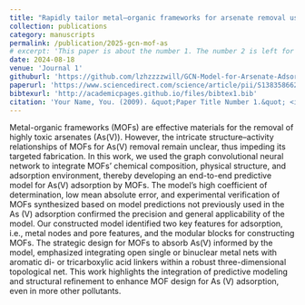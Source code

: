 ```yaml
---
title: "Rapidly tailor metal–organic frameworks for arsenate removal using graph convolutional neural networks"
collection: publications
category: manuscripts
permalink: /publication/2025-gcn-mof-as
# excerpt: 'This paper is about the number 1. The number 2 is left for future work.'
date: 2024-08-18
venue: 'Journal 1'
githuburl: 'https://github.com/lzhzzzzwill/GCN-Model-for-Arsenate-Adsorption-MOFs'
paperurl: 'https://www.sciencedirect.com/science/article/pii/S1383586624030739?via=ihub'
bibtexurl: 'http://academicpages.github.io/files/bibtex1.bib'
citation: 'Your Name, You. (2009). &quot;Paper Title Number 1.&quot; <i>Journal 1</i>. 1(1).'
---
```

Metal-organic frameworks (MOFs) are effective materials for the removal of highly toxic arsenates (As(V)). However, the intricate structure–activity relationships of MOFs for As(V) removal remain unclear, thus impeding its targeted fabrication. In this work, we used the graph convolutional neural network to integrate MOFs’ chemical composition, physical structure, and adsorption environment, thereby developing an end-to-end predictive model for As(V) adsorption by MOFs. The model’s high coefficient of determination, low mean absolute error, and experimental verification of MOFs synthesized based on model predictions not previously used in the As (V) adsorption confirmed the precision and general applicability of the model. Our constructed model identified two key features for adsorption, i.e., metal nodes and pore features, and the modular blocks for constructing MOFs. The strategic design for MOFs to absorb As(V) informed by the model, emphasized integrating open single or binuclear metal nets with aromatic di- or tricarboxylic acid linkers within a robust three-dimensional topological net. This work highlights the integration of predictive modeling and structural refinement to enhance MOF design for As (V) adsorption, even in more other pollutants.
